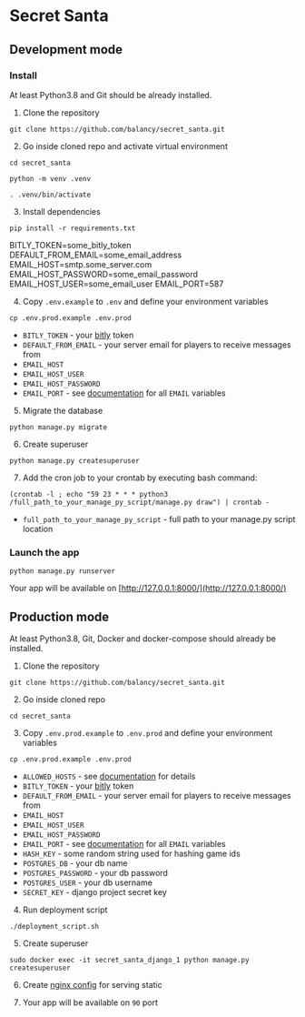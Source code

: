# Secret Santa

## Development mode

### Install

At least Python3.8 and Git should be already installed.

1. Clone the repository
```
git clone https://github.com/balancy/secret_santa.git
```

2. Go inside cloned repo and activate virtual environment

```
cd secret_santa
```

```
python -m venv .venv
```

```
. .venv/bin/activate
```

3. Install dependencies

```
pip install -r requirements.txt
```

BITLY_TOKEN=some_bitly_token
DEFAULT_FROM_EMAIL=some_email_address
EMAIL_HOST=smtp.some_server.com
EMAIL_HOST_PASSWORD=some_email_password
EMAIL_HOST_USER=some_email_user
EMAIL_PORT=587

4. Copy `.env.example` to `.env` and define your environment variables

```
cp .env.prod.example .env.prod
```

- `BITLY_TOKEN` - your [bitly](https://app.bitly.com/settings/api/) token
- `DEFAULT_FROM_EMAIL` - your server email for players to receive messages from
- `EMAIL_HOST`
- `EMAIL_HOST_USER`
- `EMAIL_HOST_PASSWORD`
- `EMAIL_PORT` - see [documentation](https://docs.djangoproject.com/en/4.0/topics/email/) for all `EMAIL` variables

5. Migrate the database
```
python manage.py migrate
```

6. Create superuser

```
python manage.py createsuperuser
```

7. Add the cron job to your crontab by executing bash command:

```
(crontab -l ; echo "59 23 * * * python3 /full_path_to_your_manage_py_script/manage.py draw") | crontab -
```

- `full_path_to_your_manage_py_script`  - full path to your manage.py script location


### Launch the app

```
python manage.py runserver
```

Your app will be available on [http://127.0.0.1:8000/](http://127.0.0.1:8000/)

## Production mode

At least Python3.8, Git, Docker and docker-compose should already be installed.

1. Clone the repository

```
git clone https://github.com/balancy/secret_santa.git
```

2. Go inside cloned repo

```
cd secret_santa
```

3. Copy `.env.prod.example` to `.env.prod` and define your environment variables

```
cp .env.prod.example .env.prod
```

- `ALLOWED_HOSTS` - see [documentation](https://docs.djangoproject.com/en/4.0/ref/settings/#allowed-hosts) for details
- `BITLY_TOKEN` - your [bitly](https://app.bitly.com/settings/api/) token
- `DEFAULT_FROM_EMAIL` - your server email for players to receive messages from
- `EMAIL_HOST`
- `EMAIL_HOST_USER`
- `EMAIL_HOST_PASSWORD`
- `EMAIL_PORT` - see [documentation](https://docs.djangoproject.com/en/4.0/topics/email/) for all `EMAIL` variables
- `HASH_KEY` - some random string used for hashing game ids
- `POSTGRES_DB` - your db name
- `POSTGRES_PASSWORD` - your db password
- `POSTGRES_USER` - your db username
- `SECRET_KEY` - django project secret key

4. Run deployment script

```
./deployment_script.sh
```

5. Create superuser

```
sudo docker exec -it secret_santa_django_1 python manage.py createsuperuser
```

6. Create [nginx config](https://sayari3.com/articles/11-how-to-serve-djangos-static-files-using-nginx-on-localhost/) for serving static

7. Your app will be available on `90` port
